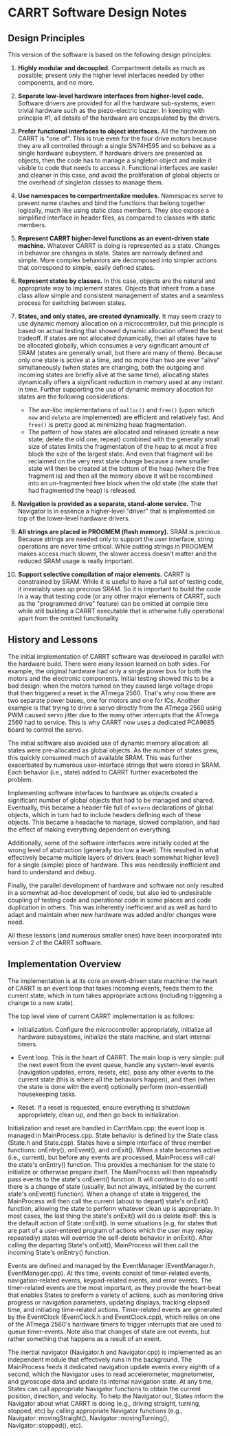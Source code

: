# CARRT Software Design Notes


## Design Principles

This version of the software is based on the following design principles:

1. **Highly modular and decoupled.** Compartment details as much as
possible; present only the higher level interfaces needed by other
components, and no more.

2. **Separate low-level hardware interfaces from higher-level code.** Software
drivers are provided for all the hardware sub-systems, even trivial hardware
such as the piezo-electric buzzer. In keeping with principle #1, all details of
the hardware are encapsulated by the drivers.

3. **Prefer functional interfaces to object interfaces.** All the
hardware on CARRT is "one of".  This is true even for the four drive
motors because they are all controlled through a single SN74H595 and so behave
as a single hardware subsystem.  If hardware drivers are presented as
objects, then the code has to manage a singleton object and make it
visible to code that needs to access it.  Functional interfaces are
easier and cleaner in this case, and avoid the proliferation of global
objects or the overhead of singleton classes to manage them.

4. **Use namespaces to compartmentalize modules.** Namespaces serve to
prevent name clashes and bind the functions that belong together
logically, much like using static class members. They also expose a
simplified interface in header files, as compared to classes with static members.

5. **Represent CARRT higher-level functions as an event-driven state
machine.**   Whatever CARRT is doing is represented as a state.
Changes in behavior are changes in state. States are narrowly
defined and simple.  More complex behaviors are decomposed into
simpler actions that correspond to simple, easily defined states.

6. **Represent states by classes.**  In this case, objects are the natural and
appropriate way to implement states.  Objects that inherit from a base class
allow simple and consistent management of states and a seamless process for
switching between states.

7. **States, and only states, are created dynamically.**  It may seem crazy
to use dynamic memory allocation on a microcontroller, but this principle is
based on actual testing that showed dynamic allocation offered the best
tradeoff.  If states are not allocated dynamically, then all states have to be
allocated globally, which consumes a very significant amount of SRAM (states are
generally small, but there are many of them).  Because only one state is active
at a time, and no more than two are ever "alive" simultaneously (when states are
changing, both the outgoing and incoming states are briefly alive at the same
time), allocating states dynamically offers a significant reduction in
memory used at any instant in time.  Further supporting the use of dynamic
memory allocation for states are the following considerations:
    * The avr-libc implementations of `malloc()` and `free()` (upon
    which `new` and `delete` are implemented) are efficient and
    relatively fast.  And `free()` is pretty good at minimizing heap
    fragmentation.
    * The pattern of how states are allocated and released (create a new
    state; delete the old one; repeat) combined with the generally small
    size of states limits the fragmentation of the heap to at most a
    free block the size of the largest state.  And even that fragment will be
    reclaimed on the very next state change because a new smaller state
    will then be created at the bottom of the heap (where the free
    fragment is) and then all the memory above it will be recombined
    into an un-fragmented free block when the old state (the state that
    had fragmented the heap) is released.

8. **Navigation is provided as a separate, stand-alone service.** The
Navigator is in essence a higher-level "driver" that is implemented on top of
the lower-level hardware drivers.

9. **All strings are placed in PROGMEM (flash memory).**  SRAM is
precious.  Because strings are needed only to support the user interface,
string operations are never time critical.  While putting strings
in PROGMEM makes access much slower, the slower access doesn't matter
and the reduced SRAM usage is really important.

10. **Support selective compilation of major elements.**  CARRT is constrained
by SRAM. While it is useful to have a full set of testing code, it invariably
uses up precious SRAM.  So it is important to build the code in a way that
testing code (or any other major elements of CARRT, such as the "programmed drive"
feature) can be omitted at compile time while still building a CARRT executable
that is otherwise fully operational apart from the omitted functionality



## History and Lessons

The initial implementation of CARRT software was developed in parallel with the
hardware build. There were many lesson learned on both sides. For example, the
original hardware had only a single power bus for both the motors and the
electronic components.  Initial testing showed this to be a bad design: when the
motors turned on they caused large voltage drops that then triggered a reset in
the ATmega 2560. That's why now there are two separate power buses, one for motors
and one for ICs. Another example is that trying to drive a servo directly from
the ATmega 2560 using PWM caused servo jitter due to the many other interrupts
that the ATmega 2560 had to service.  This is why CARRT now uses a dedicated PCA9685
board to control the servo.

The initial software also avoided use of dynamic memory allocation: all
states were pre-allocated as global objects.  As the number of states grew, this
quickly consumed much of available SRAM.  This was further exacerbated by
numerous user-interface strings that were stored in SRAM.  Each behavior (i.e.,
state) added to CARRT further exacerbated the problem.

Implementing software interfaces to hardware as objects created a
significant number of global objects that had to be managed and shared.
Eventually, this became a header file full of `extern` declarations of
global objects, which in turn had to include headers defining each of
these objects.  This became a headache to manage, slowed compilation,
and had the effect of making everything dependent on everything.

Additionally, some of the software interfaces were initially coded at the
wrong level of abstraction (generally too low a level).  This resulted in
what effectively became multiple layers of drivers (each somewhat higher
level) for a single (simple) piece of hardware.  This was needlessly
inefficient and hard to understand and debug.

Finally, the parallel development of hardware and software not only resulted in
a somewhat ad-hoc development of code, but also led to
undesirable coupling of testing code and operational code in some places and
code duplication in others.  This was inherently inefficient and as well as hard to
adapt and maintain when new hardware was added and/or changes were need.

All these lessons (and numerous smaller ones) have been incorporated
into version 2 of the CARRT software.



## Implementation Overview

The implementation is at its core an event-driven state machine: the heart of
CARRT is an event loop that takes incoming events, feeds them to the current
state, which in turn takes appropriate actions (including triggering a change to
a new state).

The top level view of current CARRT implementation is as
follows:

* Initialization.  Configure the microcontroller appropriately, initialize all
hardware subsystems, initialize the state machine, and start internal timers.

* Event loop. This is the heart of CARRT.  The main loop is very simple: pull
the next event from the event queue, handle any system-level events (navigation
updates, errors, resets, etc), pass any other events to the current state (this
is where all the behaviors happen), and then (when the state is done with the
event) optionally perform (non-essential) housekeeping tasks.

* Reset. If a reset is requested, ensure everything is shutdown appropriately,
clean up, and then go back to initialization.


Initialization and reset are handled in CarrtMain.cpp; the event loop is managed
in MainProcess.cpp.  State behavior is defined by the State class (State.h
and State.cpp).  States have a simple interface of three member functions:
onEntry(), onEvent(), and onExit().  When a state becomes active (i.e.,
current), but before any events are processed, MainProcess will call the state's
onEntry() function.  This provides a mechanism for the state to initialize or
otherwise prepare itself.  The MainProcess will then repeatedly pass events to
the state's onEvent() function.  It will continue to do so until there is a
change of state (usually, but not always, initiated by the current state's onEvent()
function).  When a change of state is triggered, the MainProcess will then call
the current (about to depart) state's onExit() function, allowing the state to perform whatever clean
up is appropriate.  In most cases, the last thing the state's onExit() will do
is delete itself: this is the default action of State::onExit(). In some
situations (e.g, for states that are part of a user-entered program of actions
which the user may replay repeatedly) states will override the self-delete
behavior in onExit().  After calling the departing State's onExit(), MainProcess will
then call the incoming State's onEntry() function.

Events are defined and managed by the EventManager (EventManager.h,
EventManager.cpp).  At this time, events consist of timer-related events,
navigation-related events, keypad-related events, and error events.  The
timer-related events are the most important, as they provide the heart-beat that
enables States to preform a variety of actions, such as monitoring drive
progress or navigation parameters, updating displays, tracking elapsed time, and
initiating time-related actions.  Timer-related events are generated by the
EventClock (EventClock.h and EventClock.cpp), which relies on one of the ATmega
2560's hardware timers to trigger interrupts that are used to queue
timer-events. Note also that changes of state are not events, but rather
something that happens as a result of an event.

The inertial navigator (Navigator.h and Navigator.cpp) is implemented as an
independent module that effectively runs in the background.  The MainProcess
feeds it dedicated navigation update events every eighth of a second, which the
Navigator uses to read accelerometer, magnetometer, and gyroscope data and update
its internal navigation state.  At any time, States can call appropriate
Navigator functions to obtain the current position, direction, and velocity.  To
help the Navigator out, States inform the Navigator about what CARRT is doing
(e.g., driving straight, turning, stopped, etc) by calling appropriate Navigator
functions (e.g., Navigator::movingStraight(), Navigator::movingTurning(),
Navigator::stopped(), etc).
